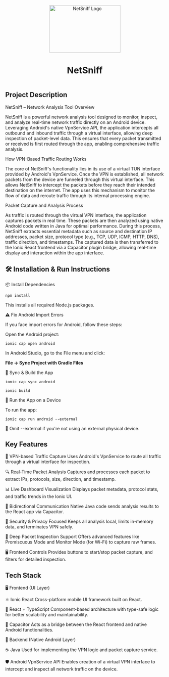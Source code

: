 <div align="center">
  <img src="https://github.com/TrashCan-Design/NetSniff/blob/main/NetSniff/public/logo.png" alt="NetSniff Logo" width="225" height="150">
  <h1>NetSniff</h1>

<img src="https://github.com/TrashCan-Design/NetSniff/blob/main/NetSniff/public/assets/WhatsApp%20Image%202025-05-25%20at%209.30.22%20PM.jpeg" alt="" align="center" width="auto" height="auto">
</div>

## Project Description

NetSniff – Network Analysis Tool Overview

NetSniff is a powerful network analysis tool designed to monitor, inspect, and analyze real-time network traffic directly on an Android device. Leveraging Android's native VpnService API, the application intercepts all outbound and inbound traffic through a virtual interface, allowing deep inspection of packet-level data. This ensures that every packet transmitted or received is first routed through the app, enabling comprehensive traffic analysis.

How VPN-Based Traffic Routing Works

The core of NetSniff's functionality lies in its use of a virtual TUN interface provided by Android's VpnService. Once the VPN is established, all network packets from the device are funneled through this virtual interface. This allows NetSniff to intercept the packets before they reach their intended destination on the internet. The app uses this mechanism to monitor the flow of data and reroute traffic through its internal processing engine.

Packet Capture and Analysis Process

As traffic is routed through the virtual VPN interface, the application captures packets in real time. These packets are then analyzed using native Android code written in Java for optimal performance. During this process, NetSniff extracts essential metadata such as source and destination IP addresses, packet size, protocol type (e.g., TCP, UDP, ICMP, HTTP, DNS), traffic direction, and timestamps. The captured data is then transferred to the Ionic React frontend via a Capacitor plugin bridge, allowing real-time display and interaction within the app interface.

## 🛠️ Installation & Run Instructions
📦 Install Dependencies

    npm install

This installs all required Node.js packages.

⚠️ Fix Android Import Errors

If you face import errors for Android, follow these steps:

Open the Android project:

    ionic cap open android

In Android Studio, go to the File menu and click:

<b>File → Sync Project with Gradle Files</b>

🔁 Sync & Build the App

    ionic cap sync android

    ionic build

📱 Run the App on a Device

To run the app:

    ionic cap run android --external

🔹 Omit --external if you're not using an external physical device.




## Key Features

📡 VPN-based Traffic Capture Uses Android's VpnService to route all traffic through a virtual interface for inspection.

🔍 Real-Time Packet Analysis Captures and processes each packet to extract IPs, protocols, size, direction, and timestamp.

📊 Live Dashboard Visualization Displays packet metadata, protocol stats, and traffic trends in the Ionic UI.

🔁 Bidirectional Communication Native Java code sends analysis results to the React app via Capacitor.

🔐 Security & Privacy Focused Keeps all analysis local, limits in-memory data, and terminates VPN safely.

🧠 Deep Packet Inspection Support Offers advanced features like Promiscuous Mode and Monitor Mode (for Wi-Fi) to capture raw frames.

🖥️ Frontend Controls Provides buttons to start/stop packet capture, and filters for detailed inspection.

## Tech Stack

🖥️ Frontend (UI Layer)

⚛️ Ionic React Cross-platform mobile UI framework built on React.

🧩 React + TypeScript Component-based architecture with type-safe logic for better scalability and maintainability.

🔌 Capacitor Acts as a bridge between the React frontend and native Android functionalities.

🔧 Backend (Native Android Layer)

☕ Java Used for implementing the VPN logic and packet capture service.

🛡️ Android VpnService API Enables creation of a virtual VPN interface to intercept and inspect all network traffic on the device.
